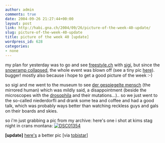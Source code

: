 ```yaml
---
author: admin
comments: true
date: 2004-09-26 21:27:44+00:00
layout: post
link: http://habi.gna.ch/2004/09/26/picture-of-the-week-40-update/
slug: picture-of-the-week-40-update
title: picture of the week 40 [update]
wordpress_id: 628
categories:
- none
---
```


my plan for yesterday was to go and see [freestyle.ch](http://www.freestyle.ch/freestyle2004) with [sigi](http://www.slf.ch/staff/pers-home/sigrist/sigrist-en.html), but since the [snowramp collapsed](http://www.freestyle.ch/freestyle2004/alert.php), the whole event was blown off (see a tiny pic [here](http://www.freestyle.ch/freestyle2004/mag_content/rampe.jpg)).
bugger! mostly also because i hope to get a good picture of the week :-)

so sigi and me went to the museum to see [der gespiegelte mensch](http://www.dergespiegeltemensch.ch/) (the mirrored human) which was mildly said, a disappointment (beside the microscopes with the [drosophila](http://en.wikipedia.org/wiki/Drosophila) and their mutations...).. so we just went to the so-called niederdorfli and drank some tea and coffee and had a good talk, which was probably ways better than watching reckless guys and gals on their boards and skies.

so i'm just grabbing a pic from my archive:
here's one i shot at kims stag night in crans montana:
[![DSC01354](http://habi.gna.ch/blog/images/DSC01354-tm.jpg)](http://habi.gna.ch/blog/images/DSC01354.jpg)

**[update]**
[here's](http://www.tagesanzeiger.ch/dyn/news/galerie/zuerich/967.html) a better pic
[via [tobistar](http://www.tobistar.com/archiv/000241.php)]
